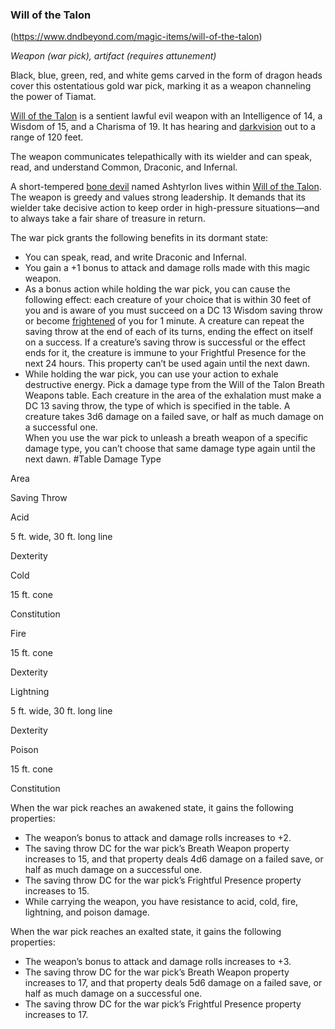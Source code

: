 ### Will of the Talon
(https://www.dndbeyond.com/magic-items/will-of-the-talon)

_Weapon (war pick), artifact (requires attunement)_

Black, blue, green, red, and white gems carved in the form of dragon heads cover this ostentatious gold war pick, marking it as a weapon channeling the power of Tiamat.

[Will of the Talon](https://www.dndbeyond.com/magic-items/will-of-the-talon) is a sentient lawful evil weapon with an Intelligence of 14, a Wisdom of 15, and a Charisma of 19. It has hearing and [darkvision](https://www.dndbeyond.com/compendium/rules/basic-rules/monsters#Darkvision) out to a range of 120 feet.

The weapon communicates telepathically with its wielder and can speak, read, and understand Common, Draconic, and Infernal.

A short-tempered [bone devil](https://www.dndbeyond.com/monsters/bone-devil) named Ashtyrlon lives within [Will of the Talon](https://www.dndbeyond.com/magic-items/will-of-the-talon). The weapon is greedy and values strong leadership. It demands that its wielder take decisive action to keep order in high-pressure situations—and to always take a fair share of treasure in return.

The war pick grants the following benefits in its dormant state:

-   You can speak, read, and write Draconic and Infernal.
-   You gain a +1 bonus to attack and damage rolls made with this magic weapon.
-   As a bonus action while holding the war pick, you can cause the following effect: each creature of your choice that is within 30 feet of you and is aware of you must succeed on a DC 13 Wisdom saving throw or become [frightened](https://www.dndbeyond.com/compendium/rules/basic-rules/appendix-a-conditions#Frightened) of you for 1 minute. A creature can repeat the saving throw at the end of each of its turns, ending the effect on itself on a success. If a creature’s saving throw is successful or the effect ends for it, the creature is immune to your Frightful Presence for the next 24 hours. This property can’t be used again until the next dawn.
-   While holding the war pick, you can use your action to exhale destructive energy. Pick a damage type from the Will of the Talon Breath Weapons table. Each creature in the area of the exhalation must make a DC 13 saving throw, the type of which is specified in the table. A creature takes 3d6 damage on a failed save, or half as much damage on a successful one.  
    When you use the war pick to unleash a breath weapon of a specific damage type, you can’t choose that same damage type again until the next dawn.
#Table 
Damage Type

Area

Saving Throw

Acid

5 ft. wide, 30 ft. long line

Dexterity

Cold

15 ft. cone

Constitution

Fire

15 ft. cone

Dexterity

Lightning

5 ft. wide, 30 ft. long line

Dexterity

Poison

15 ft. cone

Constitution

When the war pick reaches an awakened state, it gains the following properties:

-   The weapon’s bonus to attack and damage rolls increases to +2.
-   The saving throw DC for the war pick’s Breath Weapon property increases to 15, and that property deals 4d6 damage on a failed save, or half as much damage on a successful one.
-   The saving throw DC for the war pick’s Frightful Presence property increases to 15.
-   While carrying the weapon, you have resistance to acid, cold, fire, lightning, and poison damage.

When the war pick reaches an exalted state, it gains the following properties:

-   The weapon’s bonus to attack and damage rolls increases to +3.
-   The saving throw DC for the war pick’s Breath Weapon property increases to 17, and that property deals 5d6 damage on a failed save, or half as much damage on a successful one.
-   The saving throw DC for the war pick’s Frightful Presence property increases to 17.